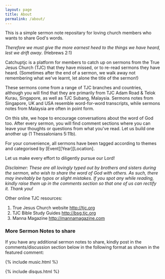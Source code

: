 ```yaml
---
layout: page
title: About
permalink: /about/
---
```


This is a simple sermon note repositary for loving church members who wants to share God's words.

<i>Therefore we must give the more earnest heed to the things we have heard, lest we drift away</i>.
(Hebrews 2:1)

Catchuptjc is a platform for members to catch up on sermons from the True Jesus Church (TJC) that they have missed, or to re-read sermons they have heard. (Sometimes after the end of a sermon, we walk away not remembering what we've learnt, let alone the title of the sermon!)

These sermons come from a range of TJC branches and countries, although you will find that they are primarily from TJC Adam Road & Telok Kurau, Singapore, as well as TJC Subang, Malaysia. Sermons notes from Singapore, UK and USA resemble word-for-word transcripts, while sermons notes from Malaysia are often in point form.

On this site, we hope to encourage conversations about the word of God too. After every sermon, you will find comment sections where you can leave your thoughts or questions from what you've read. Let us build one another up (1 Thessalonians 5:11b).

For your convenience, all sermons have been tagged according to themes and categorised by [Event][Year][Location].

Let us make every effort to diligently pursue our Lord!

<i>Disclaimer: These are all lovingly typed out by brothers and sisters during the sermon, who wish to share the word of God with others. As such, there may inevitably be typos or slight mistakes. If you spot any while reading, kindly raise them up in the comments section so that one of us can rectify it. Thank you!</i>

Other online TJC resources:
1. True Jesus Church website http://tjc.org
2. TJC Bible Study Guides http://bsg.tjc.org
3. Manna Magazine http://mannamagazine.com


### More Sermon Notes to share

If you have any additional sermon notes to share, kindly post in the comments/discussion section below in the following format as shown in the featured comment:

{% include music.html %}

{% include disqus.html %}

